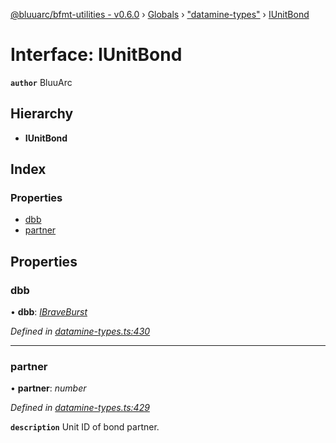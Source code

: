 [@bluuarc/bfmt-utilities - v0.6.0](../README.md) › [Globals](../globals.md) › ["datamine-types"](../modules/_datamine_types_.md) › [IUnitBond](_datamine_types_.iunitbond.md)

# Interface: IUnitBond

**`author`** BluuArc

## Hierarchy

* **IUnitBond**

## Index

### Properties

* [dbb](_datamine_types_.iunitbond.md#dbb)
* [partner](_datamine_types_.iunitbond.md#partner)

## Properties

###  dbb

• **dbb**: *[IBraveBurst](_datamine_types_.ibraveburst.md)*

*Defined in [datamine-types.ts:430](https://github.com/BluuArc/bfmt-utilities/blob/master/src/datamine-types.ts#L430)*

___

###  partner

• **partner**: *number*

*Defined in [datamine-types.ts:429](https://github.com/BluuArc/bfmt-utilities/blob/master/src/datamine-types.ts#L429)*

**`description`** Unit ID of bond partner.
